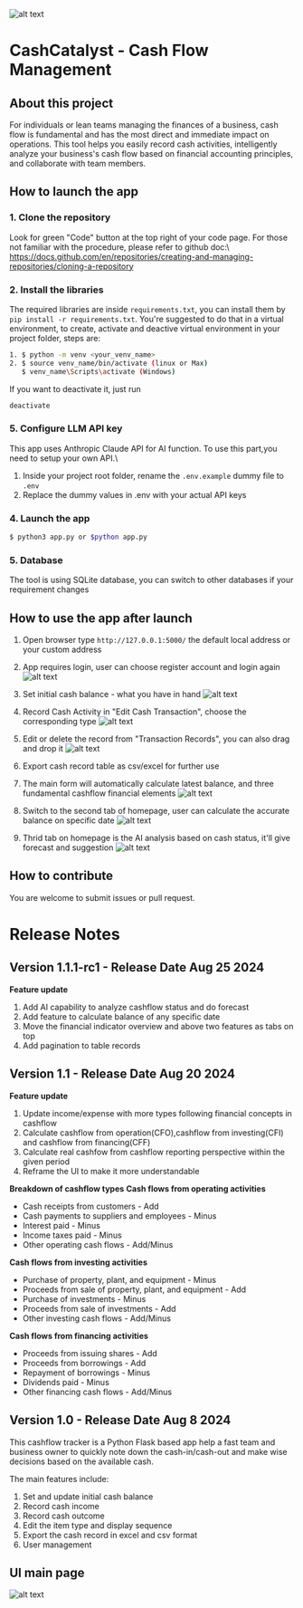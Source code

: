![alt text](static/cashcatalyst-logo-inspired.svg)
# CashCatalyst - Cash Flow Management

## About this project
For individuals or lean teams managing the finances of a business, cash flow is fundamental and has the most direct and immediate impact on operations. This tool helps you easily record cash activities, intelligently analyze your business's cash flow based on financial accounting principles, and collaborate with team members.

## How to launch the app
### 1. Clone the repository
Look for green "Code" button at the top right of your code page. For those not familiar with the procedure, please refer to github doc:\ 
https://docs.github.com/en/repositories/creating-and-managing-repositories/cloning-a-repository

### 2. Install the libraries
The required libraries are inside `requirements.txt`, you can install them by `pip install -r requirements.txt`.
You're suggested to do that in a virtual environment, to create, activate and deactive virtual environment in your project folder, steps are:
```sh
1. $ python -m venv <your_venv_name>
2. $ source venv_name/bin/activate (linux or Max)
   $ venv_name\Scripts\activate (Windows)
```
If you want to deactivate it, just run
```sh
deactivate
```

### 5. Configure LLM API key
This app uses Anthropic Claude API for AI function.  To use this part,you need to setup your own API.\
1. Inside your project root folder, rename the `.env.example` dummy file to `.env`
2. Replace the dummy values in .env with your actual API keys

### 4. Launch the app
```sh
$ python3 app.py or $python app.py
```

### 5. Database
The tool is using SQLite database, you can switch to other databases if your requirement changes

## How to use the app after launch
1. Open browser type `http://127.0.0.1:5000/` the default local address or your custom address

2. App requires login, user can choose register account and login again
![alt text](loginpage.png)

3. Set initial cash balance - what you have in hand
![alt text](initialbalance.png)

4. Record Cash Activity in "Edit Cash Transaction", choose the corresponding type
![alt text](transaction.png)

5. Edit or delete the record from "Transaction Records", you can also drag and drop it
![alt text](transactiontable.png)

6. Export cash record table as csv/excel for further use

7. The main form will automatically calculate latest balance, and three fundamental cashflow financial elements
![alt text](balanceoverview.png)

8. Switch to the second tab of homepage, user can calculate the accurate balance on specific date
![alt text](balancebydate.png)

9. Thrid tab on homepage is the AI analysis based on cash status, it'll give forecast and suggestion
![alt text](aianalysis.png)

## How to contribute
You are welcome to submit issues or pull request.


# Release Notes
## Version 1.1.1-rc1 - Release Date Aug 25 2024
**Feature update**
1. Add AI capability to analyze cashflow status and do forecast
2. Add feature to calculate balance of any specific date
3. Move the financial indicator overview and above two features as tabs on top
4. Add pagination to table records


## Version 1.1 - Release Date Aug 20 2024
**Feature update**
1. Update income/expense with more types following financial concepts in cashflow
2. Calculate cashflow from operation(CFO),cashflow from investing(CFI) and cashflow from financing(CFF)
3. Calculate real cashfow from cashflow reporting perspective within the given period
4. Reframe the UI to make it more understandable

**Breakdown of cashflow types**
**Cash flows from operating activities**
* Cash receipts from customers - Add
* Cash payments to suppliers and employees - Minus
* Interest paid - Minus
* Income taxes paid - Minus
* Other operating cash flows - Add/Minus

**Cash flows from investing activities**
* Purchase of property, plant, and equipment - Minus
* Proceeds from sale of property, plant, and equipment - Add
* Purchase of investments - Minus
* Proceeds from sale of investments - Add
* Other investing cash flows - Add/Minus

**Cash flows from financing activities**
* Proceeds from issuing shares - Add
* Proceeds from borrowings - Add
* Repayment of borrowings - Minus
* Dividends paid - Minus
* Other financing cash flows - Add/Minus


## Version 1.0 - Release Date Aug 8 2024
This cashflow tracker is a Python Flask based app help a fast team and business owner to quickly note down the cash-in/cash-out and make wise decisions based on the available cash. 

The main features include:
1. Set and update initial cash balance
2. Record cash income
3. Record cash outcome
4. Edit the item type and display sequence
5. Export the cash record in excel and csv format
6. User management

## UI main page
![alt text](UI-main.png)
